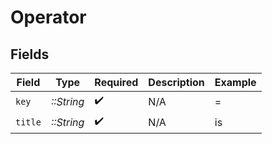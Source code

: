 # Operator


## Fields

| Field              | Type               | Required           | Description        | Example            |
| ------------------ | ------------------ | ------------------ | ------------------ | ------------------ |
| `key`              | *::String*         | :heavy_check_mark: | N/A                | =                  |
| `title`            | *::String*         | :heavy_check_mark: | N/A                | is                 |